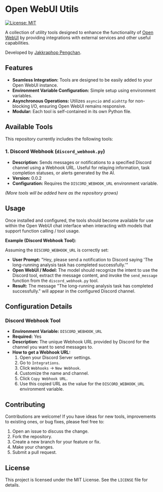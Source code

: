 # Open WebUI Utils

[![License: MIT](https://img.shields.io/badge/License-MIT-yellow.svg)](https://opensource.org/licenses/MIT)

A collection of utility tools designed to enhance the functionality of [Open WebUI](https://github.com/open-webui/open-webui) by providing integrations with external services and other useful capabilities.

Developed by [Jakkraphop Pengchan](https://github.com/jakkph32).

## Features

*   **Seamless Integration:** Tools are designed to be easily added to your Open WebUI instance.
*   **Environment Variable Configuration:** Simple setup using environment variables.
*   **Asynchronous Operations:** Utilizes `asyncio` and `aiohttp` for non-blocking I/O, ensuring Open WebUI remains responsive.
*   **Modular:** Each tool is self-contained in its own Python file.

## Available Tools

This repository currently includes the following tools:

### 1. Discord Webhook (`discord_webhook.py`)

*   **Description:** Sends messages or notifications to a specified Discord channel using a Webhook URL. Useful for relaying information, task completion statuses, or alerts generated by the AI.
*   **Version:** 0.0.2
*   **Configuration:** Requires the `DISCORD_WEBHOOK_URL` environment variable.

*(More tools will be added here as the repository grows)*

## Usage

Once installed and configured, the tools should become available for use within the Open WebUI chat interface when interacting with models that support function calling / tool usage.

**Example (Discord Webhook Tool):**

Assuming the `DISCORD_WEBHOOK_URL` is correctly set:

*   **User Prompt:** "Hey, please send a notification to Discord saying 'The long-running analysis task has completed successfully.'"
*   **Open WebUI / Model:** The model should recognize the intent to use the Discord tool, extract the message content, and invoke the `send_message` function from the `discord_webhook.py` tool.
*   **Result:** The message "The long-running analysis task has completed successfully." will appear in the configured Discord channel.

## Configuration Details

### Discord Webhook Tool

*   **Environment Variable:** `DISCORD_WEBHOOK_URL`
*   **Required:** Yes
*   **Description:** The unique Webhook URL provided by Discord for the channel you want to send messages to.
*   **How to get a Webhook URL:**
    1.  Open your Discord Server settings.
    2.  Go to `Integrations`.
    3.  Click `Webhooks` -> `New Webhook`.
    4.  Customize the name and channel.
    5.  Click `Copy Webhook URL`.
    6.  Use this copied URL as the value for the `DISCORD_WEBHOOK_URL` environment variable.

## Contributing

Contributions are welcome! If you have ideas for new tools, improvements to existing ones, or bug fixes, please feel free to:

1.  Open an issue to discuss the change.
2.  Fork the repository.
3.  Create a new branch for your feature or fix.
4.  Make your changes.
5.  Submit a pull request.

## License

This project is licensed under the MIT License. See the `LICENSE` file for details.
